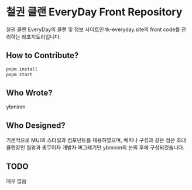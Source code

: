 # 철권 클랜 EveryDay Front Repository

철권 클랜 EveryDay의 클랜 및 정보 사이트인 tk-everyday.site의 front code를 관리하는 레포지토리입니다.

## How to Contribute?

```bash
pnpm install
pnpm start
```

## Who Wrote?

ybminm

## Who Designed?

기본적으로 MUI의 스타일과 컴포넌트를 채용하였으며, 배치나 구성과 같은 점은 초대 클랜장인 월왕과 총무이자 개발자 찌그레기인 ybminm의 논의 후에 구성되었습니다.

## TODO

매우 많음
